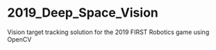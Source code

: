 # 2019_Deep_Space_Vision
Vision target tracking solution for the 2019 FIRST Robotics game using OpenCV
